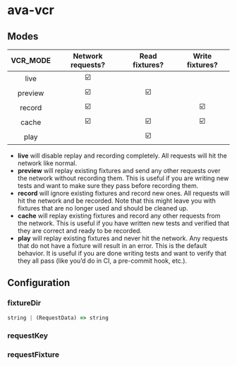 # ava-vcr

## Modes

| VCR_MODE |    Network requests?    |     Read fixtures?      |     Write fixtures?     |
| :------: | :---------------------: | :---------------------: | :---------------------: |
|   live   | :ballot_box_with_check: |                         |                         |
| preview  | :ballot_box_with_check: | :ballot_box_with_check: |                         |
|  record  | :ballot_box_with_check: |                         | :ballot_box_with_check: |
|  cache   | :ballot_box_with_check: | :ballot_box_with_check: | :ballot_box_with_check: |
|   play   |                         | :ballot_box_with_check: |                         |

* **live** will disable replay and recording completely. All requests will hit
  the network like normal.
* **preview** will replay existing fixtures and send any other requests over the
  network without recording them. This is useful if you are writing new tests
  and want to make sure they pass before recording them.
* **record** will ignore existing fixtures and record new ones. All requests
  will hit the network and be recorded. Note that this might leave you with
  fixtures that are no longer used and should be cleaned up.
* **cache** will replay existing fixtures and record any other requests from the
  network. This is useful if you have written new tests and verified that they
  are correct and ready to be recorded.
* **play** will replay existing fixtures and never hit the network. Any requests
  that do not have a fixture will result in an error. This is the default
  behavior. It is useful if you are done writing tests and want to verify that
  they all pass (like you’d do in CI, a pre-commit hook, etc.).

## Configuration

### fixtureDir

```ts
string | (RequestData) => string
```

### requestKey

### requestFixture
